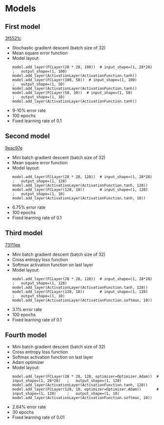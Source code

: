 # Models

## First model
[3f5521c](https://github.com/RaoulLuque/image-recognition-neural-network/tree/3f5521c3a99c06911f46d639afd329db93781204)
- Stochastic gradient descent (batch size of 32)
- Mean square error function
- Model layout:
  ```
  model.add_layer(FCLayer(28 * 28, 100))  # input_shape=(1, 28*28)   ;   output_shape=(1, 100)
  model.add_layer(ActivationLayer(ActivationFunction.tanh))
  model.add_layer(FCLayer(100, 50))  # input_shape=(1, 100)          ;   output_shape=(1, 50)
  model.add_layer(ActivationLayer(ActivationFunction.tanh))
  model.add_layer(FCLayer(50, 10))  # input_shape=(1, 50)            ;   output_shape=(1, 10)
  model.add_layer(ActivationLayer(ActivationFunction.tanh))
  ```
- 9-10% error rate
- 100 epochs
- Fixed learning rate of 0.1

## Second model
[9eac97e](https://github.com/RaoulLuque/ImageRecognitionFromScratch/tree/9eac97e44408121367c2a4befaad8b49598b5123)
- Mini batch gradient descent (batch size of 32)
- Mean square error function
- Model layout:
  ```
  model.add_layer(FCLayer(28 * 28, 128))  # input_shape=(1, 28*28)   ;   output_shape=(1, 128)
  model.add_layer(ActivationLayer(ActivationFunction.tanh, 128))
  model.add_layer(FCLayer(128, 10))       # input_shape=(1, 128)     ;   output_shape=(1, 10)
  model.add_layer(ActivationLayer(ActivationFunction.tanh, 10))
  ```
- 6.75% error rate
- 100 epochs
- Fixed learning rate of 0.1

## Third model
[73111ee](https://github.com/RaoulLuque/ImageRecognitionFromScratch/tree/73111ee333557ac0d6c4aefa3cfc2a775a0cccdd)
- Mini batch gradient descent (batch size of 32)
- Cross entropy loss function
- Softmax activation function on last layer
- Model layout:
  ```
  model.add_layer(FCLayer(28 * 28, 128))  # input_shape=(1, 28*28)   ;   output_shape=(1, 128)
  model.add_layer(ActivationLayer(ActivationFunction.tanh, 128))
  model.add_layer(FCLayer(128, 10))       # input_shape=(1, 128)     ;   output_shape=(1, 10)
  model.add_layer(ActivationLayer(ActivationFunction.softmax, 10))
  ```
- 3.1% error rate
- 100 epochs
- Fixed learning rate of 0.1

## Fourth model

- Mini batch gradient descent (batch size of 32)
- Cross entropy loss function
- Softmax activation function on last layer
- Adam optimizer
- Model layout:
  ```
  model.add_layer(FCLayer(28 * 28, 128, optimizer=Optimizer.Adam))  # input_shape=(1, 28*28)   ;   output_shape=(1, 128)
  model.add_layer(ActivationLayer(ActivationFunction.tanh, 128))
  model.add_layer(FCLayer(128, 10, optimizer=Optimizer.Adam))       # input_shape=(1, 128)     ;   output_shape=(1, 10)
  model.add_layer(ActivationLayer(ActivationFunction.softmax, 10))
  ```
- 2.64% error rate
- 30 epochs
- Fixed learning rate of 0.01
